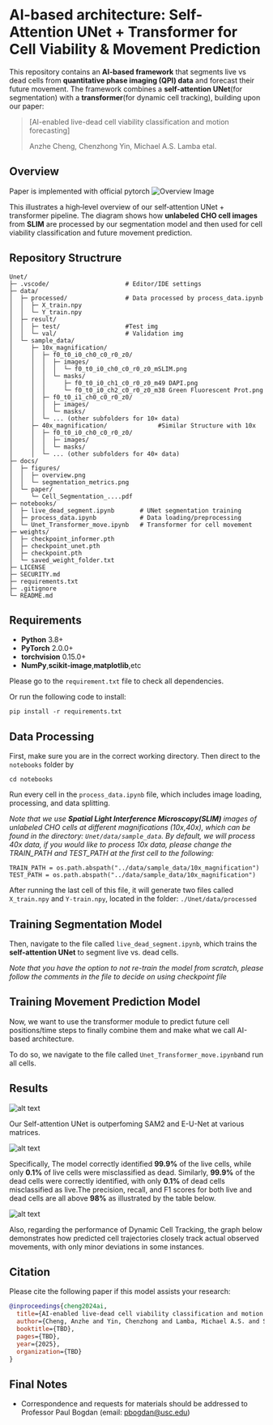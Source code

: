# AI-based architecture: Self-Attention UNet + Transformer for Cell Viability & Movement Prediction
This repository contains an **AI-based framework** that segments live vs dead cells from **quantitative phase imaging (QPI) data**
and forecast their future movement. The framework combines a **self-attention UNet**(for segmentation) with a **transformer**(for dynamic cell tracking),
building upon our paper:
>[AI-enabled live-dead cell viability classification and
motion forecasting]
>
>Anzhe Cheng, Chenzhong Yin, Michael A.S. Lamba etal.

## Overview
Paper is implemented with official pytorch
![Overview Image](docs/figures/overview.png?raw=true "Overview workflow of the proposed architecture")

This illustrates a high‐level overview of our self‐attention UNet + transformer pipeline. The diagram shows how **unlabeled CHO cell images** from
**SLIM** are processed by our segmentation model and then used for cell viability classification and future movement prediction.

## Repository Structrure
```
Unet/
├─ .vscode/                     # Editor/IDE settings
├─ data/
│  ├─ processed/                # Data processed by process_data.ipynb
│  │  ├─ X_train.npy
│  │  └─ Y_train.npy
│  ├─ result/
│  │  ├─ test/                  #Test img
│  │  └─ val/                   # Validation img
│  └─ sample_data/
│     ├─ 10x_magnification/   
│     │  ├─ f0_t0_i0_ch0_c0_r0_z0/
│     │  │  ├─ images/
│     │  │  │  └─ f0_t0_i0_ch0_c0_r0_z0_mSLIM.png
│     │  │  └─ masks/
│     │  │     ├─ f0_t0_i0_ch1_c0_r0_z0_m49 DAPI.png
│     │  │     └─ f0_t0_i0_ch2_c0_r0_z0_m38 Green Fluorescent Prot.png
│     │  ├─ f0_t0_i1_ch0_c0_r0_z0/
│     │  │  ├─ images/
│     │  │  └─ masks/
│     │  └─ ... (other subfolders for 10× data)
│     ├─ 40x_magnification/              #Similar Structure with 10x
│     │  ├─ f0_t0_i0_ch0_c0_r0_z0/
│     │  │  ├─ images/
│     │  │  └─ masks/
│     │  └─ ... (other subfolders for 40× data)
├─ docs/
│  ├─ figures/                
│  │  ├─ overview.png
│  │  └─ segmentation_metrics.png
│  └─ paper/
│     └─ Cell_Segmentation_....pdf
├─ notebooks/
│  ├─ live_dead_segment.ipynb       # UNet segmentation training
│  ├─ process_data.ipynb            # Data loading/preprocessing
│  └─ Unet_Transformer_move.ipynb   # Transformer for cell movement
├─ weights/
│  ├─ checkpoint_informer.pth
│  ├─ checkpoint_unet.pth
│  ├─ checkpoint.pth
│  └─ saved_weight_folder.txt
├─ LICENSE
├─ SECURITY.md
├─ requirements.txt
├─ .gitignore
└─ README.md

```
## Requirements
* **Python** 3.8+
* **PyTorch** 2.0.0+
* **torchvision** 0.15.0+
*  **NumPy**,**scikit-image**,**matplotlib**,etc
  
Please go to the `requirement.txt` file to check all dependencies.

Or run the following code to install:
```
pip install -r requirements.txt
```
## Data Processing
First, make sure you are in the correct working directory. Then direct to the `notebooks` folder by
```
cd notebooks
```

Run every cell in the `process_data.ipynb` file, which includes image loading, processing, and data splitting. 

*Note that we use **Spatial Light Interference Microscopy(SLIM)** images of unlabeled CHO cells at different magnifications (10x,40x), which can
be found in the directory: `Unet/data/sample_data`. By default, we will process 40x data, if you would like to process 10x data, please change the 
TRAIN_PATH and TEST_PATH at the first cell to the following:*
```
TRAIN_PATH = os.path.abspath("../data/sample_data/10x_magnification") 
TEST_PATH = os.path.abspath("../data/sample_data/10x_magnification") 
```

After running the last cell of this file,
it will generate two files called `X_train.npy` and `Y-train.npy`, located in the folder: `./Unet/data/processed`


## Training Segmentation Model

Then, navigate to the file called `live_dead_segment.ipynb`, which trains the **self-attention UNet** to segment live vs. dead cells.

*Note that you have the option to not re-train the model from scratch, please follow the comments in the file to decide on using checkpoint file*

## Training Movement Prediction Model

Now, we want to use the transformer module to predict future cell positions/time steps to finally combine them and make what we call AI-based architecture.

To do so, we navigate to the file called `Unet_Transformer_move.ipynb`and run all cells.

## Results

![alt text](docs/figures/Segmentation_Comparison.png?raw=true "Error rate of different methods")

Our Self-attention UNet is outperfoming SAM2 and E-U-Net at various matrices. 

![alt text](docs/figures/segmentation_metrics.png?raw=true "Error rate of different methods")

Specifically,
The model correctly identified **99.9%** of the live cells, while only **0.1%** of live cells were misclassified as dead. Similarly, **99.9%** of the dead cells were correctly identified, with only **0.1%** of dead cells misclassified as live.The precision, recall, and F1 scores for both live and dead cells are all above **98%** as illustrated by the table below. 

![alt text](docs/figures/cell_move_predict.png?raw=true "Error rate of different methods")

Also, regarding the performance of Dynamic Cell Tracking, the graph below demonstrates how predicted cell trajectories closely track actual observed movements, with only minor deviations in some instances.

## Citation

Please cite the following paper if this model assists your research:
```bibtex
@inproceedings{cheng2024ai,
  title={AI-enabled live-dead cell viability classification and motion forecasting},
  author={Cheng, Anzhe and Yin, Chenzhong and Lamba, Michael A.S. and Sertorio, Mathieu and DeJesus, Maldonado and Alexis, Jorge and Sathler, Alexandre R. and Chang, Yu and Chiritescu, Catalin and Best, Catherine A. and Ionascu, Dan and Kotov, Nicholas and Nazarian, Shahin and Bogdan, Paul},
  booktitle={TBD},
  pages={TBD},
  year={2025},
  organization={TBD}
}
```

## Final Notes
* Correspondence and requests for materials should be addressed to Professor Paul Bogdan (email: pbogdan@usc.edu)

